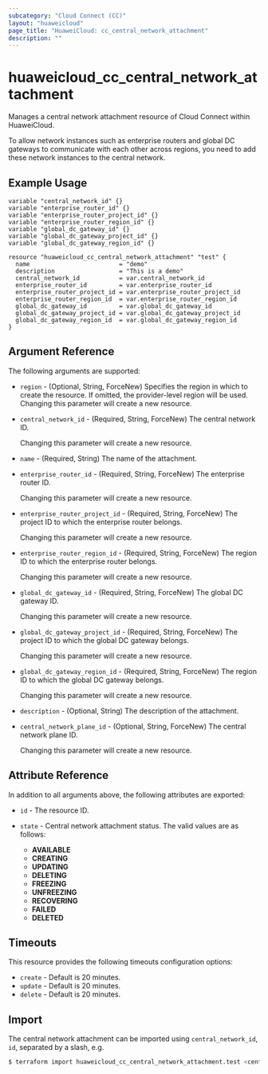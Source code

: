```yaml
---
subcategory: "Cloud Connect (CC)"
layout: "huaweicloud"
page_title: "HuaweiCloud: cc_central_network_attachment"
description: ""
---
```


# huaweicloud_cc_central_network_attachment

Manages a central network attachment resource of Cloud Connect within HuaweiCloud.

To allow network instances such as enterprise routers and global DC gateways to communicate with each other
across regions, you need to add these network instances to the central network.

## Example Usage

```hcl
variable "central_network_id" {}
variable "enterprise_router_id" {}
variable "enterprise_router_project_id" {}
variable "enterprise_router_region_id" {}
variable "global_dc_gateway_id" {}
variable "global_dc_gateway_project_id" {}
variable "global_dc_gateway_region_id" {}

resource "huaweicloud_cc_central_network_attachment" "test" {
  name                         = "demo"
  description                  = "This is a demo"
  central_network_id           = var.central_network_id
  enterprise_router_id         = var.enterprise_router_id
  enterprise_router_project_id = var.enterprise_router_project_id
  enterprise_router_region_id  = var.enterprise_router_region_id
  global_dc_gateway_id         = var.global_dc_gateway_id
  global_dc_gateway_project_id = var.global_dc_gateway_project_id
  global_dc_gateway_region_id  = var.global_dc_gateway_region_id
}
```

## Argument Reference

The following arguments are supported:

* `region` - (Optional, String, ForceNew) Specifies the region in which to create the resource.
  If omitted, the provider-level region will be used. Changing this parameter will create a new resource.

* `central_network_id` - (Required, String, ForceNew) The central network ID.

  Changing this parameter will create a new resource.

* `name` - (Required, String) The name of the attachment.

* `enterprise_router_id` - (Required, String, ForceNew) The enterprise router ID.

  Changing this parameter will create a new resource.

* `enterprise_router_project_id` - (Required, String, ForceNew) The project ID to which the enterprise router belongs.

  Changing this parameter will create a new resource.

* `enterprise_router_region_id` - (Required, String, ForceNew) The region ID to which the enterprise router belongs.

  Changing this parameter will create a new resource.

* `global_dc_gateway_id` - (Required, String, ForceNew) The global DC gateway ID.

  Changing this parameter will create a new resource.

* `global_dc_gateway_project_id` - (Required, String, ForceNew) The project ID to which the global DC gateway belongs.

  Changing this parameter will create a new resource.

* `global_dc_gateway_region_id` - (Required, String, ForceNew) The region ID to which the global DC gateway belongs.

  Changing this parameter will create a new resource.

* `description` - (Optional, String) The description of the attachment.

* `central_network_plane_id` - (Optional, String, ForceNew) The central network plane ID.

  Changing this parameter will create a new resource.

## Attribute Reference

In addition to all arguments above, the following attributes are exported:

* `id` - The resource ID.

* `state` - Central network attachment status.
  The valid values are as follows:
    - **AVAILABLE**
    - **CREATING**
    - **UPDATING**
    - **DELETING**
    - **FREEZING**
    - **UNFREEZING**
    - **RECOVERING**
    - **FAILED**
    - **DELETED**

## Timeouts

This resource provides the following timeouts configuration options:

* `create` - Default is 20 minutes.
* `update` - Default is 20 minutes.
* `delete` - Default is 20 minutes.

## Import

The central network attachment can be imported using `central_network_id`, `id`, separated by a slash, e.g.

```bash
$ terraform import huaweicloud_cc_central_network_attachment.test <central_network_id>/<id>
```
